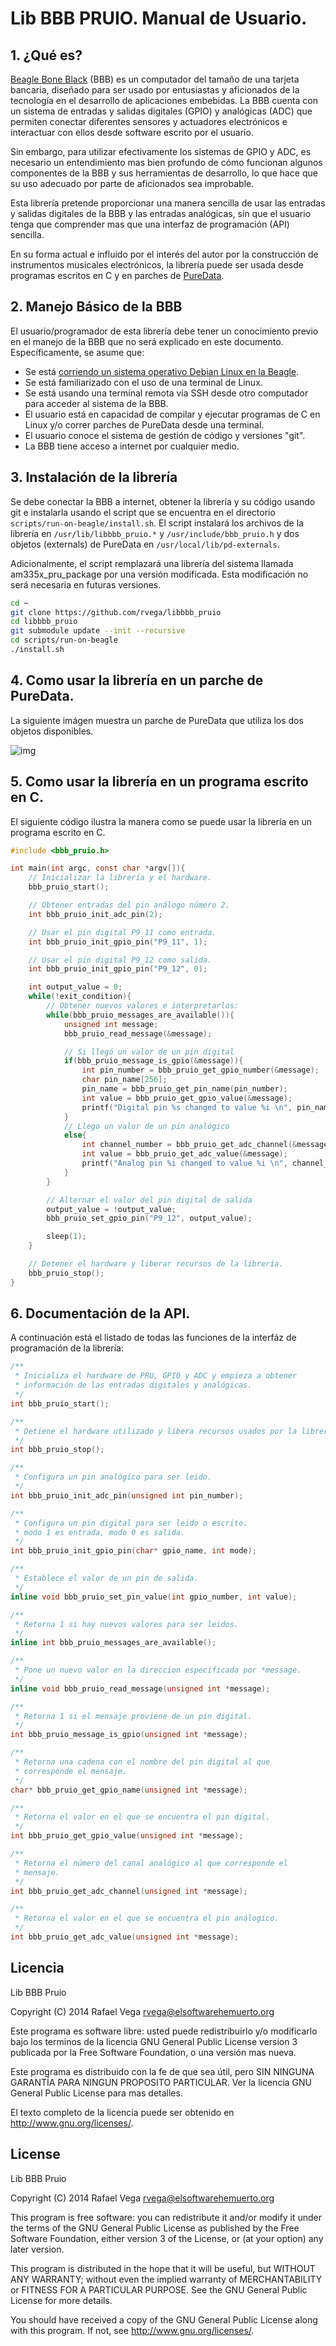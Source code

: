 # Lib BBB PRUIO. Manual de Usuario.

## 1. ¿Qué es?

[Beagle Bone Black](http://beagleboard.org/black) (BBB) es un computador del tamaño de una tarjeta bancaria, diseñado para ser usado por entusiastas y aficionados de la tecnología en el desarrollo de aplicaciones embebidas. La BBB cuenta con un sistema de entradas y salidas digitales (GPIO) y analógicas (ADC) que permiten conectar diferentes sensores y actuadores electrónicos e interactuar con ellos desde software escrito por el usuario.

Sin embargo, para utilizar efectivamente los sistemas de GPIO y ADC, es necesario un entendimiento mas bien profundo de cómo funcionan algunos componentes de la BBB y sus herramientas de desarrollo, lo que hace que su uso adecuado por parte de aficionados sea improbable.

Esta librería pretende proporcionar una manera sencilla de usar las entradas y salidas digitales de la BBB y las entradas analógicas, sin que el usuario tenga que comprender mas que una interfaz de programación (API) sencilla.

En su forma actual e influido por el interés del autor por la construcción de instrumentos musicales electrónicos, la librería puede ser usada desde programas escritos en C y en parches de [PureData](http://puredata.info).

## 2. Manejo Básico de la BBB

El usuario/programador de esta librería debe tener un conocimiento previo en el manejo de la BBB que no será explicado en este documento. Específicamente, se asume que: 

* Se está [corriendo un sistema operativo Debian Linux en la Beagle](http://beagleboard.org/project/Debian/).
* Se está familiarizado con el uso de una terminal de Linux.
* Se está usando una terminal remota via SSH desde otro computador para acceder al sistema de la BBB.
* El usuario está en capacidad de compilar y ejecutar programas de C en Linux y/o correr parches de PureData desde una terminal.
* El usuario conoce el sistema de gestión de código y versiones "git".
* La BBB tiene acceso a internet por cualquier medio.

## 3. Instalación de la librería

Se debe conectar la BBB a internet, obtener la librería y su código usando git e instalarla usando el script que se encuentra en el directorio `scripts/run-on-beagle/install.sh`. El script instalará los archivos de la librería en `/usr/lib/libbbb_pruio.*` y `/usr/include/bbb_pruio.h` y dos objetos (externals) de PureData en `/usr/local/lib/pd-externals`.

Adicionalmente, el script remplazará una librería del sistema llamada am335x_pru_package por una versión modificada. Esta modificación no será necesaria en futuras versiones.


```bash
cd ~
git clone https://github.com/rvega/libbbb_pruio 
cd libbbb_pruio
git submodule update --init --recursive
cd scripts/run-on-beagle
./install.sh

```

## 4. Como usar la librería en un parche de PureData.

La siguiente imágen muestra un parche de PureData que utiliza los dos objetos disponibles.

![img](images/lib-bbb-pruio-example.pd.png)

## 5. Como usar la librería en un programa escrito en C.

El siguiente código ilustra la manera como se puede usar la librería en un programa escrito en C. 

```C
#include <bbb_pruio.h>

int main(int argc, const char *argv[]){
    // Inicializar la librería y el hardware.
    bbb_pruio_start();

    // Obtener entradas del pin análogo número 2.
    int bbb_pruio_init_adc_pin(2); 

    // Usar el pin digital P9_11 como entrada.
    int bbb_pruio_init_gpio_pin("P9_11", 1); 

    // Usar el pin digital P9_12 como salida.
    int bbb_pruio_init_gpio_pin("P9_12", 0); 

    int output_value = 0;
    while(!exit_condition){
        // Obtener nuevos valores e interpretarlos:
        while(bbb_pruio_messages_are_available()){
            unsigned int message;
            bbb_pruio_read_message(&message);

            // Si llegó un valor de un pin digital
            if(bbb_pruio_message_is_gpio(&message)){
                int pin_number = bbb_pruio_get_gpio_number(&message);
                char pin_name[256];
                pin_name = bbb_pruio_get_pin_name(pin_number);
                int value = bbb_pruio_get_gpio_value(&message);
                printf("Digital pin %s changed to value %i \n", pin_name, value);
            }
            // Llego un valor de un pin analógico
            else{
                int channel_number = bbb_pruio_get_adc_channel(&message);
                int value = bbb_pruio_get_adc_value(&message);
                printf("Analog pin %i changed to value %i \n", channel_number, value);
            }
        }

        // Alternar el valor del pin digital de salida
        output_value = !output_value;
        bbb_pruio_set_gpio_pin("P9_12", output_value); 

        sleep(1);
    }

    // Detener el hardware y liberar recursos de la librería.
    bbb_pruio_stop();
}

```

## 6. Documentación de la API.

A continuación está el listado de todas las funciones de la interfáz de programación de la librería:

```C
/**
 * Inicializa el hardware de PRU, GPIO y ADC y empieza a obtener 
 * información de las entradas digitales y analógicas.
 */
int bbb_pruio_start();
```

```C
/**
 * Detiene el hardware utilizado y libera recursos usados por la librería
 */
int bbb_pruio_stop();
```

```C
/**
 * Configura un pin analógico para ser leido.
 */
int bbb_pruio_init_adc_pin(unsigned int pin_number); 
```

```C
/**
 * Configura un pin digital para ser leido o escrito.
 * modo 1 es entrada, modo 0 es salida.
 */
int bbb_pruio_init_gpio_pin(char* gpio_name, int mode); 
```

```C
/**
 * Establece el valor de un pin de salida.
 */
inline void bbb_pruio_set_pin_value(int gpio_number, int value);
```

```C
/**
 * Retorna 1 si hay nuevos valores para ser leidos.
 */
inline int bbb_pruio_messages_are_available();
```

```C
/**
 * Pone un nuevo valor en la direccion especificada por *message.
 */
inline void bbb_pruio_read_message(unsigned int *message);
```

```C
/**
 * Retorna 1 si el mensaje proviene de un pin digital.
 */
int bbb_pruio_message_is_gpio(unsigned int *message);
```

```C
/**
 * Retorna una cadena con el nombre del pin digital al que 
 * corresponde el mensaje.
 */
char* bbb_pruio_get_gpio_name(unsigned int *message);
```

```C
/**
 * Retorna el valor en el que se encuentra el pin digital.
 */
int bbb_pruio_get_gpio_value(unsigned int *message);
```

```C
/**
 * Retorna el número del canal analógico al que corresponde el
 * mensaje.
 */
int bbb_pruio_get_adc_channel(unsigned int *message);
```

```C
/**
 * Retorna el valor en el que se encuentra el pin análogico.
 */
int bbb_pruio_get_adc_value(unsigned int *message);
```

## Licencia

Lib BBB Pruio

Copyright (C) 2014 Rafael Vega <rvega@elsoftwarehemuerto.org>

Este programa es software libre: usted puede redistribuirlo y/o modificarlo bajo los terminos de la licencia GNU General Public License version 3 publicada por la Free Software Foundation, o una versión mas nueva.

Este programa es distribuido con la fe de que sea útil, pero SIN NINGUNA GARANTÍA PARA NINGUN PROPOSITO PARTICULAR. Ver la licencia GNU General Public License para mas detalles.

El texto completo de la licencia puede ser obtenido en <http://www.gnu.org/licenses/>.

## License

Lib BBB Pruio

Copyright (C) 2014 Rafael Vega <rvega@elsoftwarehemuerto.org>

This program is free software: you can redistribute it and/or modify it under the terms of the GNU General Public License as published by the Free Software Foundation, either version 3 of the License, or (at your option) any later version.  

This program is distributed in the hope that it will be useful, but WITHOUT ANY WARRANTY; without even the implied warranty of MERCHANTABILITY or FITNESS FOR A PARTICULAR PURPOSE.  See the GNU General Public License for more details.

You should have received a copy of the GNU General Public License along with this program.  If not, see <http://www.gnu.org/licenses/>.
